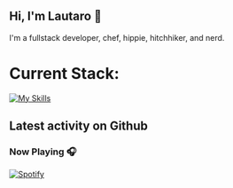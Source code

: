 ## Hi, I'm Lautaro 👋
I'm a fullstack developer, chef, hippie, hitchhiker, and nerd.
# Current Stack:
[![My Skills](https://skillicons.dev/icons?i=aws,gcp,azure,react,vue,flutter&perline=3)](https://skillicons.dev)

## Latest activity on Github
<!--START_SECTION:activity-->
### Now Playing 🎧
[![Spotify](spotify-now-playing-xi-one.vercel.app)](https://open.spotify.com/user/21doa2xi2hbpmwwsdrfdgqzui)
<br/>
<!--
**talingo/talingo** is a ✨ _special_ ✨ repository because its `README.md` (this file) appears on your GitHub profile.

Here are some ideas to get you started:

- 🔭 I’m currently working on ...
- 🌱 I’m currently learning ...
- 👯 I’m looking to collaborate on ...
- 🤔 I’m looking for help with ...
- 💬 Ask me about ...
- 📫 How to reach me: ...
- 😄 Pronouns: ...
- ⚡ Fun fact: ...
-->
